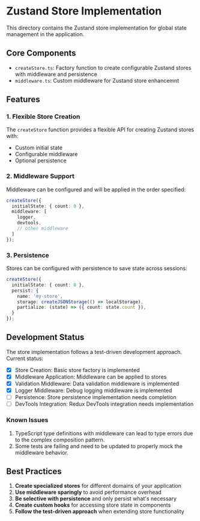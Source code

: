 # Zustand Store Implementation

This directory contains the Zustand store implementation for global state management in the application.

## Core Components

- `createStore.ts`: Factory function to create configurable Zustand stores with middleware and persistence
- `middleware.ts`: Custom middleware for Zustand store enhancemnt

## Features

### 1. Flexible Store Creation

The `createStore` function provides a flexible API for creating Zustand stores with:
- Custom initial state
- Configurable middleware
- Optional persistence

### 2. Middleware Support

Middleware can be configured and will be applied in the order specified:
```ts
createStore({
  initialState: { count: 0 },
  middleware: [
    logger,
    devtools,
    // other middleware
  ]
});
```

### 3. Persistence

Stores can be configured with persistence to save state across sessions:
```ts
createStore({
  initialState: { count: 0 },
  persist: {
    name: 'my-store',
    storage: createJSONStorage(() => localStorage),
    partialize: (state) => ({ count: state.count }),
  }
});
```

## Development Status

The store implementation follows a test-driven development approach. Current status:

- [x] Store Creation: Basic store factory is implemented
- [x] Middleware Application: Middleware can be applied to stores
- [x] Validation Middleware: Data validation middleware is implemented
- [x] Logger Middleware: Debug logging middleware is implemented
- [ ] Persistence: Store persistence implementation needs completion
- [ ] DevTools Integration: Redux DevTools integration needs implementation

### Known Issues

1. TypeScript type definitions with middleware can lead to type errors due to the complex composition pattern.
2. Some tests are failing and need to be updated to properly mock the middleware behavior.

## Best Practices

1. **Create specialized stores** for different domains of your application
2. **Use middleware sparingly** to avoid performance overhead
3. **Be selective with persistence** and only persist what's necessary
4. **Create custom hooks** for accessing store state in components
5. **Follow the test-driven approach** when extending store functionality 